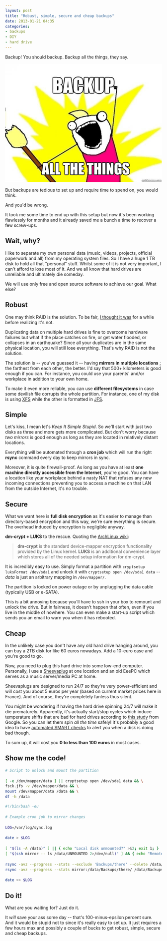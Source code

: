 ```yaml
---
layout: post
title: "Robust, simple, secure and cheap backups"
date: 2013-01-21 04:35
categories:
- backups
- DIY
- hard drive
---
```


Backup! You should backup. Backup all the things, they say.

![Backup all the things](/images/posts/2013-01-21-robust-simple-secure-and-cheap-backups/backups.jpg)

But backups are tedious to set up and require time to spend on, you would think.

And you'd be wrong.

It took me some time to end up with this setup but now it's been working flawlessly for months and it already saved me a bunch a time to recover a few screw-ups.

## Wait, why?

I like to separate my own personal data (music, videos, projects, official paperwork and all) from my operating system files.
So I have a huge 1 TB disk to hold all that "personal" stuff.
Whilst some of it is not very important, I can't afford to lose most of it.
And we all know that hard drives are unreliable and ultimately die someday.

We will use only free and open source software to achieve our goal.
What else?

## Robust

One may think RAID is the solution.
To be fair, [I thought it was](/posts/2012/03/29/how-to-set-up-a-raid-1-under-gnu-slash-linux/) for a while before realizing it's not.

Duplicating data on multiple hard drives is fine to overcome hardware failures but what if the place catches on fire, or get water flooded, or collapses in an earthquake?
Since all your duplicates are in the same physical location, you will still lose everything.
That's why RAID is not the solution.

The solution is -- you've guessed it -- having **mirrors in multiple locations** ; the farthest from each other, the better.
I'd say that 500+ kilometers is good enough if you can. For instance, you could use your parents' and/or workplace in addition to your own home.

To make it even more reliable, you can use **different filesystems** in case some devilish file corrupts the whole partition.
For instance, one of my disk is using [XFS](https://en.wikipedia.org/wiki/Xfs) while the other is formatted in [JFS](https://en.wikipedia.org/wiki/JFS_%28file_system%29).

## Simple

Let's kiss, I mean let's _Keep It Simple Stupid_.
So we'll start with just two disks as three and more gets more complicated.
But don't worry because *two mirrors* is good enough as long as they are located in relatively distant locations.

Everything will be automated through a **cron job** which will run the right **rsync** command every day to keep mirrors in sync.

Moreover, it is quite firewall-proof.
As long as you have at least **one machine directly accessible from the Internet**, you're good.
You can have a location like your workplace behind a nasty NAT that refuses any new incoming connections preventing you to access a machine on that LAN from the outside Internet, it's no trouble.

## Secure

What we want here is **full disk encryption** as it's easier to manage than directory-based encryption and this way, we're sure everything is secure.
The overhead induced by encryption is negligible anyway.

**dm-crypt + LUKS** to the rescue.
Quoting the [ArchLinux wiki](https://wiki.archlinux.org/index.php/Dm-crypt_with_LUKS):

> **dm-crypt** is the standard device-mapper encryption functionality provided by the Linux kernel.
> **LUKS** is an additional convenience layer which stores all of the needed setup information for dm-crypt.

It is incredibly easy to use.
Simply format a partition with `cryptsetup luksFormat /dev/sda1` and unlock it with `cryptsetup open /dev/sda1 data` -- _data_ is just an arbitrary mapping in `/dev/mapper/`.

The partition is locked on power outage or by unplugging the data cable (typically USB or e-SATA).

This is a bit annoying because you'll have to ssh in your box to remount and unlock the drive.
But in fairness, it doesn't happen that often, even if you live in the middle of nowhere.
You can even make a start-up script which sends you an email to warn you when it has rebooted.
## Cheap

In the unlikely case you don't have any old hard drive hanging around, you can buy a 2TB disk for like 60 euros nowadays. Add a 10-euro case and you're good to go.

Now, you need to plug this hard drive into some low-end computer.
Personally, I use a [Sheevaplug](https://en.wikipedia.org/wiki/SheevaPlug) at one location and an old EeePC which serves as a music server/media PC at home.

Sheevaplugs are designed to run 24/7 so they're very power-efficient and will cost you about 5 euros per year (based on current market prices here in France).
And of course, they're completely fanless thus silent.

You might be wondering if having the hard drive spinning 24/7 will make it die prematurely.
Apparently, it's actually start/stop cycles which induce temperature shifts that are bad for hard drives according to [this study](https://static.googleusercontent.com/external_content/untrusted_dlcp/research.google.com/en/us/archive/disk_failures.pdf) from Google.
So you can let them spin _all the time_ safely!
It's probably a good idea to have [automated SMART checks](https://sourceforge.net/apps/trac/smartmontools/wiki/TocDoc) to alert you when a disk is doing bad though.

To sum up, it will cost you **0 to less than 100 euros** in most cases.

## Show me the code!

```bash
# Script to unlock and mount the partition

[ -e /dev/mapper/data ] || cryptsetup open /dev/sda1 data && \
fsck.jfs -v /dev/mapper/data && \
mount /dev/mapper/data /data && \
df -h /data
```

```bash
#!/bin/bash -eu

# Example cron job to mirror changes

LOG=/var/log/sync.log

date > $LOG

[ "$(ls -A /data)" ] || { echo "Local disk unmounted?" >&2; exit 1; }
[ "$(ssh mirror -- ls /data/UNMOUNTED 2>/dev/null)" ] && { echo "Remote disk unmounted?" >&2; exit 1; }

rsync -avz --progress --stats --exclude 'Backups/there' --delete /data/ mirror:/data/ &>> $LOG
rsync -avz --progress --stats mirror:/data/Backups/there/ /data/Backups/there/ &>> $LOG

date >> $LOG
```

## Do it!

What are you waiting for?
Just do it.

It _will_ save your ass some day -- that's 100-minus-epsilon percent sure.
And it would be stupid not to since it's really easy to set up.
It just requires a few hours max and possibly a couple of bucks to get robust, simple, secure and cheap backups.

